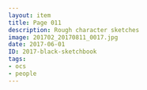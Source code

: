 ```yaml
---
layout: item
title: Page 011
description: Rough character sketches
image: 201702_20170811_0017.jpg
date: 2017-06-01
ID: 2017-black-sketchbook
tags: 
- ocs 
- people
---
```


